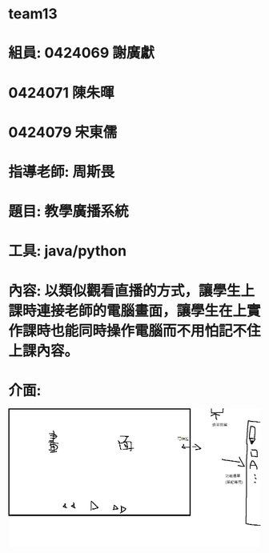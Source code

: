 # team13

# 組員: 0424069 謝廣獻
#       0424071 陳朱暉
#       0424079 宋東儒

# 指導老師: 周斯畏

#  題目: 教學廣播系統
#  工具: java/python
#  內容: 以類似觀看直播的方式，讓學生上課時連接老師的電腦畫面，讓學生在上實作課時也能同時操作電腦而不用怕記不住上課內容。
#  介面:
![介面](介面.png "介面")
